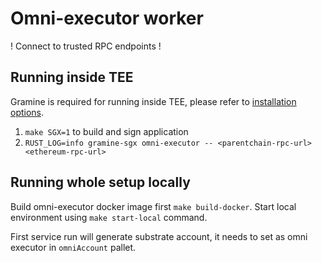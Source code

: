 # Omni-executor worker

! Connect to trusted RPC endpoints ! 

## Running inside TEE

Gramine is required for running inside TEE, please refer to [installation options](https://gramine.readthedocs.io/en/stable/installation.html).

1. `make SGX=1` to build and sign application
2. `RUST_LOG=info gramine-sgx omni-executor -- <parentchain-rpc-url> <ethereum-rpc-url>`


## Running whole setup locally

Build omni-executor docker image first `make build-docker`.
Start local environment using `make start-local` command.


First service run will generate substrate account, it needs to set as omni executor in `omniAccount` pallet. 
